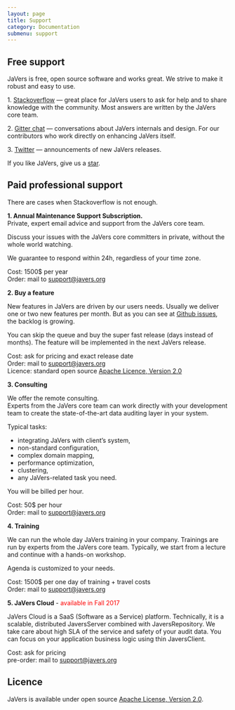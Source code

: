 ```yaml
---
layout: page
title: Support
category: Documentation
submenu: support
---
```


##  Free support

JaVers is free, open source software and works great.
We strive to make it robust and easy to use.

1\. [Stackoverflow](https://stackoverflow.com/questions/tagged/javers) &mdash; 
great place for JaVers users to ask for help and to share knowledge with the community.
Most answers are written by the JaVers core team. 
 
2\. [Gitter chat](https://gitter.im/javers/javers) &mdash;
conversations about JaVers internals and design.
For our contributors who work directly on enhancing JaVers itself. 

3\. [Twitter](https://twitter.com/javers_org) &mdash; announcements of new JaVers releases. 

If you like JaVers, give us a [star](https://github.com/javers/javers).

## Paid professional support

There are cases when Stackoverflow is not enough.

**1\. Annual Maintenance Support Subscription.** <br/>
Private, expert email advice and support from the JaVers core team.
 
Discuss your issues with the JaVers core committers in private,
without the whole world watching. 

We guarantee to respond within 24h, regardless of your time zone.

Cost: 1500$ per year<br/>
Order: mail to [support@javers.org](mailto://support@javers.org)

**2\. Buy a feature**

New features in JaVers are driven by our users needs.
Usually we deliver one or two new features per month.
But as you can see at [Github issues](https://github.com/javers/javers/issues),
the backlog is growing.

You can skip the queue and buy the super fast release (days instead of months).
The feature will be implemented in the next JaVers release.

Cost: ask for pricing and exact release date<br/>
Order: mail to [support@javers.org](mailto://support@javers.org)<br/>
Licence: standard open source [Apache Licence, Version 2.0](http://opensource.org/licenses/Apache-2.0)

**3\. Consulting**

We offer the remote consulting. <br/>
Experts from the JaVers core team can work directly with your development team
to create the state-of-the-art data auditing layer in your system.
 
Typical tasks:

* integrating JaVers with client’s system,
* non-standard configuration,  
* complex domain mapping,
* performance optimization,
* clustering,
* any JaVers-related task you need.

You will be billed per hour.

Cost: 50$ per hour<br/>
Order: mail to [support@javers.org](mailto://support@javers.org)

**4\. Training**

We can run the whole day JaVers training in your company.
Trainings are run by experts from the JaVers core team.
Typically, we start from a lecture
and continue with a hands-on workshop.

Agenda is customized to your needs.  

Cost: 1500$ per one day of training + travel costs<br/>
Order: mail to [support@javers.org](mailto://support@javers.org)

**5\. JaVers Cloud** - <font color="red">available in Fall 2017</font>

JaVers Cloud is a SaaS (Software as a Service) platform.
Technically, it is a scalable, distributed JaversServer combined with JaversRepository.
We take care about high SLA of the service and safety of your audit data.
You can focus on your application business logic using thin JaversClient.
 
Cost: ask for pricing <br/>
pre-order: mail to [support@javers.org](mailto://support@javers.org)<br/>

## Licence
JaVers is available under open source
[Apache License, Version 2.0](http://opensource.org/licenses/Apache-2.0").